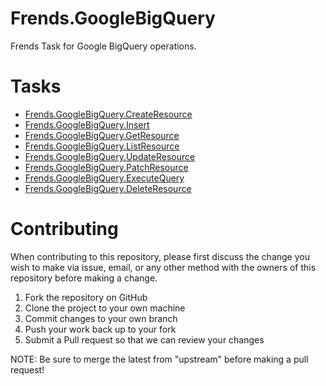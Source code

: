 # Frends.GoogleBigQuery
Frends Task for Google BigQuery operations.

# Tasks
- [Frends.GoogleBigQuery.CreateResource](Frends.GoogleBigQuery.CreateResource/README.md)
- [Frends.GoogleBigQuery.Insert](Frends.GoogleBigQuery.Insert/README.md)
- [Frends.GoogleBigQuery.GetResource](Frends.GoogleBigQuery.GetResource/README.md)
- [Frends.GoogleBigQuery.ListResource](Frends.GoogleBigQuery.ListResource/README.md)
- [Frends.GoogleBigQuery.UpdateResource](Frends.GoogleBigQuery.UpdateResource/README.md)
- [Frends.GoogleBigQuery.PatchResource](Frends.GoogleBigQuery.PatchResource/README.md)
- [Frends.GoogleBigQuery.ExecuteQuery](Frends.GoogleBigQuery.ExecuteQuery/README.md)
- [Frends.GoogleBigQuery.DeleteResource](Frends.GoogleBigQuery.DeleteResource/README.md)

# Contributing
When contributing to this repository, please first discuss the change you wish to make via issue, email, or any other method with the owners of this repository before making a change.

1. Fork the repository on GitHub
2. Clone the project to your own machine
3. Commit changes to your own branch
4. Push your work back up to your fork
5. Submit a Pull request so that we can review your changes

NOTE: Be sure to merge the latest from "upstream" before making a pull request!